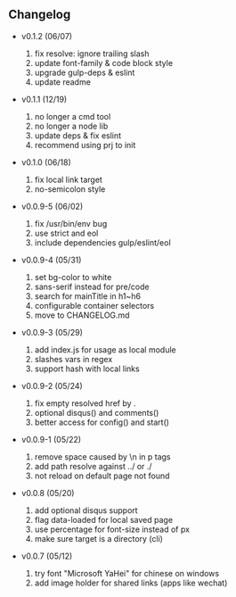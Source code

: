 ## Changelog

- v0.1.2 (06/07)
  1. fix resolve: ignore trailing slash
  1. update font-family & code block style
  1. upgrade gulp-deps & eslint
  1. update readme

- v0.1.1 (12/19)
  1. no longer a cmd tool
  1. no longer a node lib
  1. update deps & fix eslint
  1. recommend using prj to init

- v0.1.0 (06/18)
  1. fix local link target
  1. no-semicolon style

- v0.0.9-5 (06/02)
  1. fix /usr/bin/env bug
  1. use strict and eol
  1. include dependencies gulp/eslint/eol

- v0.0.9-4 (05/31)
  1. set bg-color to white
  1. sans-serif instead for pre/code
  1. search for mainTitle in h1~h6
  1. configurable container selectors
  1. move to CHANGELOG.md

- v0.0.9-3 (05/29)
  1. add index.js for usage as local module
  1. slashes vars in regex
  1. support hash with local links

- v0.0.9-2 (05/24)
  1. fix empty resolved href by .
  1. optional disqus() and comments()
  1. better access for config() and start()

- v0.0.9-1 (05/22)
  1. remove space caused by \n in p tags
  1. add path resolve against ../ or ./
  1. not reload on default page not found

- v0.0.8 (05/20)
  1. add optional disqus support
  1. flag data-loaded for local saved page
  1. use percentage for font-size instead of px
  1. make sure target is a directory (cli)

- v0.0.7 (05/12)
  1. try font "Microsoft YaHei" for chinese on windows
  1. add image holder for shared links (apps like wechat)
